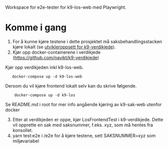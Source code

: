 Workspace for e2e-tester for k9-los-web med Playwright.

# Komme i gang

1.  For å kunne kjøre testene i dette prosjektet må saksbehandlingsstacken kjøre lokalt (se [utvikleroppsett for k9-verdikjede](https://github.com/navikt/k9-verdikjede/tree/master/docs/utvikleroppsett)).
2.  Kjør opp docker-containerene i verdikjede (https://github.com/navikt/k9-verdikjede)

Kjør opp verdikjeden inkl k9-los-web.

```
   docker-compose up -d k9-los-web
```

Dersom du vil kjøre frontend lokalt selv kan du skrive følgende.

```
    docker-compose up -d k9-los
```

Se README.md i root for mer info angående kjøring av k9-sak-web utenfor docker

3. Etter at verdikjeden er oppe, kjør LosFrontendTest i k9-verdikjede. Dette vil opprette en sak med saksnummer, f.eks. xyz, som må hentes fra konsollet.
4. yarn test:e2e i /e2e for å kjøre testene, sett SAKSNUMMER=xyz som miljøvariabel
